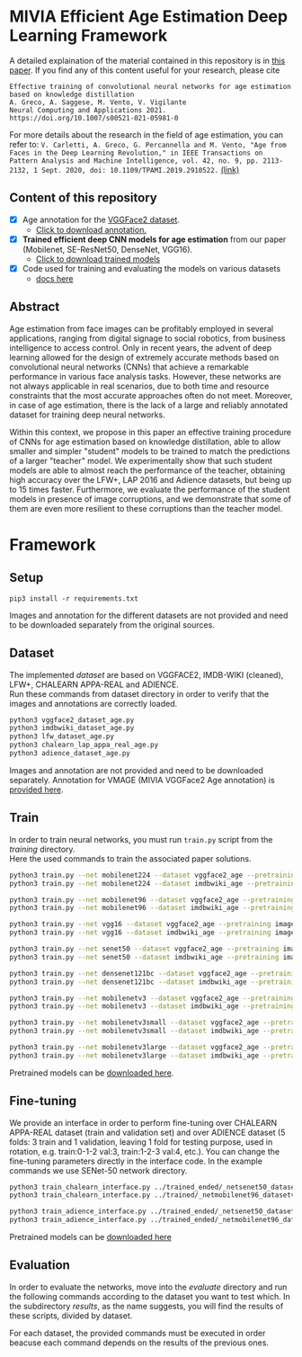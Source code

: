 # MIVIA Efficient Age Estimation Deep Learning Framework

A detailed explaination of the material contained in this repository is in [this paper](https://link.springer.com/article/10.1007/s00521-021-05981-0). 
If you find any of this content useful for your research, please cite
```
Effective training of convolutional neural networks for age estimation based on knowledge distillation
A. Greco, A. Saggese, M. Vento, V. Vigilante
Neural Computing and Applications 2021.
https://doi.org/10.1007/s00521-021-05981-0
```


For more details about the research in the field of age estimation, you can refer to: 
`
V. Carletti, A. Greco, G. Percannella and M. Vento, "Age from Faces in the Deep Learning Revolution," in IEEE Transactions on Pattern Analysis and Machine Intelligence, vol. 42, no. 9, pp. 2113-2132, 1 Sept. 2020, doi: 10.1109/TPAMI.2019.2910522.
` [(link)](https://ieeexplore.ieee.org/abstract/document/8686239)

## Content of this repository
- [X] Age annotation for the [VGGFace2 dataset](https://www.robots.ox.ac.uk/~vgg/data/vgg_face2/).
  - [Click to download annotation.](https://github.com/MiviaLab/AgeEstimationFramework/releases/tag/0)
- [X] **Trained efficient deep CNN models for age estimation** from our paper (Mobilenet, SE-ResNet50, DenseNet, VGG16).
  - [Click to download trained models](https://github.com/MiviaLab/AgeEstimationFramework/releases/tag/1)
- [X] Code used for training and evaluating the models on various datasets
  - [docs here](#Framework)



## Abstract

Age  estimation  from  face  images  can  be profitably  employed  in  several  applications,  ranging from  digital  signage  to  social  robotics,  from  business intelligence to access control. Only in recent years, the advent  of  deep  learning  allowed  for  the  design  of  extremely accurate methods based on convolutional neural  networks  (CNNs)  that  achieve  a  remarkable  performance in various face analysis tasks.
However, these networks are not always applicable in real scenarios, due to  both  time  and  resource  constraints  that  the  most accurate  approaches  often  do  not  meet.  Moreover,  in case of age estimation, there is the lack of a large and reliably annotated dataset for training deep neural networks.

Within this context, we propose in this paper an effective training procedure of CNNs for age estimation based on knowledge distillation, able to allow smaller and simpler "student" models to be trained to match the predictions of a larger "teacher" model.
We experimentally  show  that  such  student  models  are  able  to almost reach the performance of the teacher, obtaining high accuracy over the LFW+, LAP 2016 and Adience datasets, but being up to 15 times faster. Furthermore, we evaluate the performance of the student models in presence of image corruptions, and we demonstrate that some of them are even more resilient to these corruptions than the teacher model.


# Framework

## Setup
```
pip3 install -r requirements.txt
```

Images and annotation for the different datasets are not provided and need to be downloaded separately from the original sources.

## Dataset
The implemented _dataset_ are based on VGGFACE2, IMDB-WIKI (cleaned), LFW+, CHALEARN APPA-REAL and ADIENCE. <br>
Run these commands from dataset directory in order to verify that the images and annotations are correctly loaded.

```bash
python3 vggface2_dataset_age.py
python3 imdbwiki_dataset_age.py
python3 lfw_dataset_age.py
python3 chalearn_lap_appa_real_age.py
python3 adience_dataset_age.py
```

Images and annotation are not provided and need to be downloaded separately. Annotation for VMAGE (MIVIA VGGFace2 Age annotation) is [provided here](https://github.com/MiviaLab/AgeEstimationFramework/releases/tag/0).

## Train
In order to train neural networks, you must run <code>train.py</code> script from the _training_ directory.<br>
Here the used commands to train the associated paper solutions.

```bash
python3 train.py --net mobilenet224 --dataset vggface2_age --pretraining imagenet --preprocessing vggface2 --augmentation default --batch 256 --lr 0.005:0.2:20  --sel_gpu 0 --training-epochs 70
python3 train.py --net mobilenet224 --dataset imdbwiki_age --pretraining imagenet --preprocessing vggface2 --augmentation default --batch 256 --lr 0.005:0.2:20  --sel_gpu 0 --training-epochs 70
```
```bash
python3 train.py --net mobilenet96 --dataset vggface2_age --pretraining imagenet --preprocessing vggface2 --augmentation default --batch 256 --lr 0.005:0.2:20  --sel_gpu 0 --training-epochs 70
python3 train.py --net mobilenet96 --dataset imdbwiki_age --pretraining imagenet --preprocessing vggface2 --augmentation default --batch 256 --lr 0.005:0.2:20  --sel_gpu 0 --training-epochs 70
```
```bash
python3 train.py --net vgg16 --dataset vggface2_age --pretraining imagenet --preprocessing vggface2 --augmentation default --batch 128 --lr 0.005:0.2:20  --sel_gpu 0 --training-epochs 70
python3 train.py --net vgg16 --dataset imdbwiki_age --pretraining imagenet --preprocessing vggface2 --augmentation default --batch 128 --lr 0.005:0.2:20  --sel_gpu 0 --training-epochs 70
```
```bash
python3 train.py --net senet50 --dataset vggface2_age --pretraining imagenet --preprocessing vggface2 --augmentation default --batch 128 --lr 0.005:0.2:20  --sel_gpu 0 --training-epochs 70
python3 train.py --net senet50 --dataset imdbwiki_age --pretraining imagenet --preprocessing vggface2 --augmentation default --batch 128 --lr 0.005:0.2:20  --sel_gpu 0 --training-epochs 70
```
```bash
python3 train.py --net densenet121bc --dataset vggface2_age --pretraining imagenet --preprocessing vggface2 --augmentation default --batch 128 --lr 0.005:0.2:20  --sel_gpu 0 --training-epochs 70
python3 train.py --net densenet121bc --dataset imdbwiki_age --pretraining imagenet --preprocessing vggface2 --augmentation default --batch 128 --lr 0.005:0.2:20  --sel_gpu 0 --training-epochs 70
```
```bash
python3 train.py --net mobilenetv3 --dataset vggface2_age --pretraining imagenet --preprocessing vggface2 --augmentation default --batch 128 --lr 0.005:0.2:20  --sel_gpu 0 --training-epochs 70
python3 train.py --net mobilenetv3 --dataset imdbwiki_age --pretraining imagenet --preprocessing vggface2 --augmentation default --batch 128 --lr 0.005:0.2:20  --sel_gpu 0 --training-epochs 70
```
```bash
python3 train.py --net mobilenetv3small --dataset vggface2_age --pretraining imagenet --preprocessing vggface2 --augmentation default --batch 128 --lr 0.005:0.2:20  --sel_gpu 0 --training-epochs 70
python3 train.py --net mobilenetv3small --dataset imdbwiki_age --pretraining imagenet --preprocessing vggface2 --augmentation default --batch 128 --lr 0.005:0.2:20  --sel_gpu 0 --training-epochs 70
```
```bash
python3 train.py --net mobilenetv3large --dataset vggface2_age --pretraining imagenet --preprocessing vggface2 --augmentation default --batch 128 --lr 0.005:0.2:20  --sel_gpu 0 --training-epochs 70
python3 train.py --net mobilenetv3large --dataset imdbwiki_age --pretraining imagenet --preprocessing vggface2 --augmentation default --batch 128 --lr 0.005:0.2:20  --sel_gpu 0 --training-epochs 70
```

Pretrained models can be [downloaded here](https://github.com/MiviaLab/AgeEstimationFramework/releases/tag/1).

## Fine-tuning
We provide an interface in order to perform fine-tuning over CHALEARN APPA-REAL dataset (train and validation set) and over ADIENCE dataset (5 folds: 3 train and 1 validation, leaving 1 fold for testing purpose, used in rotation, e.g. train:0-1-2 val:3, train:1-2-3 val:4, etc.).
You can change the fine-tuning parameters directly in the interface code.
In the example commands we use SENet-50 network directory.

```bash
python3 train_chalearn_interface.py ../trained_ended/_netsenet50_datasetvggface2_age_pretrainingimagenet_preprocessingvggface2_augmentationdefault_batch128_lr0.005_0.2_20_sel_gpu2_training-epochs70_20200528_154836/
python3 train_chalearn_interface.py ../trained/_netmobilenet96_datasetvggface2_age_pretrainingimagenet_preprocessingvggface2_augmentationdefault_batch256_lr0.005_0.2_20_sel_gpu1_training-epochs70_20200613_004027/
```
```bash
python3 train_adience_interface.py ../trained_ended/_netsenet50_datasetvggface2_age_pretrainingimagenet_preprocessingvggface2_augmentationdefault_batch128_lr0.005_0.2_20_sel_gpu2_training-epochs70_20200528_154836/
python3 train_adience_interface.py ../trained_ended/_netmobilenet96_datasetvggface2_age_pretrainingimagenet_preprocessingvggface2_augmentationdefault_batch256_lr0.005_0.2_20_sel_gpu1_training-epochs70_20200613_004027/
```

Pretrained models can be [downloaded here](https://github.com/MiviaLab/AgeEstimationFramework/releases/tag/1)

## Evaluation
In order to evaluate the networks, move into the _evaluate_ directory and run the following commands according to the dataset you want to test which. In the subdirectory _results_, as the name suggests, you will find the results of these scripts, divided by dataset.

For each dataset, the provided commands must be executed in order beacuse each command depends on the results of the previous ones.


